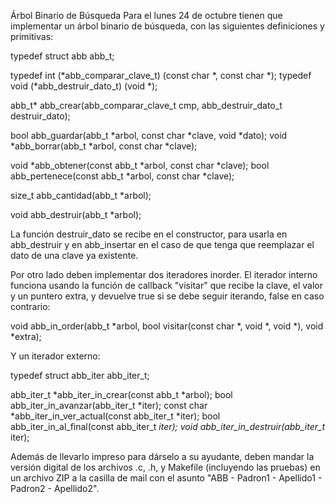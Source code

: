  Árbol Binario de Búsqueda
Para el lunes 24 de octubre tienen que implementar un árbol binario de búsqueda, con las siguientes definiciones y primitivas:

typedef struct abb abb_t;

typedef int (*abb_comparar_clave_t) (const char *, const char *);
typedef void (*abb_destruir_dato_t) (void *);

abb_t* abb_crear(abb_comparar_clave_t cmp, abb_destruir_dato_t destruir_dato);

bool abb_guardar(abb_t *arbol, const char *clave, void *dato);
void *abb_borrar(abb_t *arbol, const char *clave);

void *abb_obtener(const abb_t *arbol, const char *clave);
bool abb_pertenece(const abb_t *arbol, const char *clave);

size_t abb_cantidad(abb_t *arbol);

void abb_destruir(abb_t *arbol);

La función destruir_dato se recibe en el constructor, para usarla en abb_destruir y en abb_insertar en el caso de que tenga que reemplazar el dato de una clave ya existente.

Por otro lado deben implementar dos iteradores inorder.
El iterador interno funciona usando la función de callback "visitar" que recibe la clave, el valor y un puntero extra, y devuelve true si se debe seguir iterando, false en caso contrario:

void abb_in_order(abb_t *arbol, bool visitar(const char *, void *, void *), void *extra);

Y un iterador externo:

typedef struct abb_iter abb_iter_t;

abb_iter_t *abb_iter_in_crear(const abb_t *arbol);
bool abb_iter_in_avanzar(abb_iter_t *iter);
const char *abb_iter_in_ver_actual(const abb_iter_t *iter);
bool abb_iter_in_al_final(const abb_iter_t *iter);
void abb_iter_in_destruir(abb_iter_t* iter);

Además de llevarlo impreso para dárselo a su ayudante, deben mandar la versión digital de los archivos .c, .h, y Makefile (incluyendo las pruebas) en un archivo ZIP a la casilla de mail con el asunto "ABB - Padron1 -  Apellido1 - Padron2 - Apellido2".
